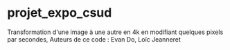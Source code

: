 # projet_expo_csud
Transformation d'une image à une autre en 4k en modifiant quelques pixels par secondes, Auteurs de ce code : Evan Do, Loïc Jeanneret
